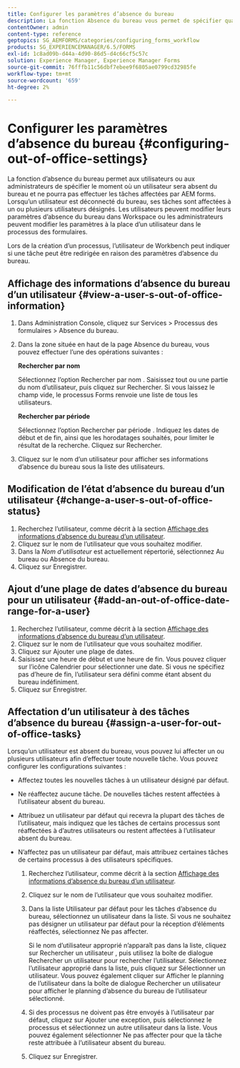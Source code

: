 ```yaml
---
title: Configurer les paramètres d’absence du bureau
description: La fonction Absence du bureau vous permet de spécifier quand un utilisateur sera absent du bureau et ne pourra pas effectuer les tâches assignées par AEM forms.
contentOwner: admin
content-type: reference
geptopics: SG_AEMFORMS/categories/configuring_forms_workflow
products: SG_EXPERIENCEMANAGER/6.5/FORMS
exl-id: 1c8ad09b-d44a-4d90-86d5-d4c66cf5c57c
solution: Experience Manager, Experience Manager Forms
source-git-commit: 76fffb11c56dbf7ebee9f6805ae0799cd32985fe
workflow-type: tm+mt
source-wordcount: '659'
ht-degree: 2%

---
```


# Configurer les paramètres d’absence du bureau {#configuring-out-of-office-settings}

La fonction d’absence du bureau permet aux utilisateurs ou aux administrateurs de spécifier le moment où un utilisateur sera absent du bureau et ne pourra pas effectuer les tâches affectées par AEM forms. Lorsqu’un utilisateur est déconnecté du bureau, ses tâches sont affectées à un ou plusieurs utilisateurs désignés. Les utilisateurs peuvent modifier leurs paramètres d’absence du bureau dans Workspace ou les administrateurs peuvent modifier les paramètres à la place d’un utilisateur dans le processus des formulaires.

Lors de la création d’un processus, l’utilisateur de Workbench peut indiquer si une tâche peut être redirigée en raison des paramètres d’absence du bureau.

## Affichage des informations d’absence du bureau d’un utilisateur {#view-a-user-s-out-of-office-information}

1. Dans Administration Console, cliquez sur Services > Processus des formulaires > Absence du bureau.
1. Dans la zone située en haut de la page Absence du bureau, vous pouvez effectuer l’une des opérations suivantes :

   **Rechercher par nom**

   Sélectionnez l’option Rechercher par nom . Saisissez tout ou une partie du nom d’utilisateur, puis cliquez sur Rechercher. Si vous laissez le champ vide, le processus Forms renvoie une liste de tous les utilisateurs.

   **Rechercher par période**

   Sélectionnez l’option Rechercher par période . Indiquez les dates de début et de fin, ainsi que les horodatages souhaités, pour limiter le résultat de la recherche. Cliquez sur Rechercher.

1. Cliquez sur le nom d’un utilisateur pour afficher ses informations d’absence du bureau sous la liste des utilisateurs.

## Modification de l’état d’absence du bureau d’un utilisateur {#change-a-user-s-out-of-office-status}

1. Recherchez l’utilisateur, comme décrit à la section [Affichage des informations d’absence du bureau d’un utilisateur](configuring-out-office-settings.md#view-a-user-s-out-of-office-information).
1. Cliquez sur le nom de l’utilisateur que vous souhaitez modifier.
1. Dans la *Nom d’utilisateur* est actuellement répertorié, sélectionnez Au bureau ou Absence du bureau.
1. Cliquez sur Enregistrer.

## Ajout d’une plage de dates d’absence du bureau pour un utilisateur {#add-an-out-of-office-date-range-for-a-user}

1. Recherchez l’utilisateur, comme décrit à la section [Affichage des informations d’absence du bureau d’un utilisateur](configuring-out-office-settings.md#view-a-user-s-out-of-office-information).
1. Cliquez sur le nom de l’utilisateur que vous souhaitez modifier.
1. Cliquez sur Ajouter une plage de dates.
1. Saisissez une heure de début et une heure de fin. Vous pouvez cliquer sur l’icône Calendrier pour sélectionner une date. Si vous ne spécifiez pas d’heure de fin, l’utilisateur sera défini comme étant absent du bureau indéfiniment.
1. Cliquez sur Enregistrer.

## Affectation d’un utilisateur à des tâches d’absence du bureau {#assign-a-user-for-out-of-office-tasks}

Lorsqu’un utilisateur est absent du bureau, vous pouvez lui affecter un ou plusieurs utilisateurs afin d’effectuer toute nouvelle tâche. Vous pouvez configurer les configurations suivantes :

* Affectez toutes les nouvelles tâches à un utilisateur désigné par défaut.
* Ne réaffectez aucune tâche. De nouvelles tâches restent affectées à l’utilisateur absent du bureau.
* Attribuez un utilisateur par défaut qui recevra la plupart des tâches de l’utilisateur, mais indiquez que les tâches de certains processus sont réaffectées à d’autres utilisateurs ou restent affectées à l’utilisateur absent du bureau.
* N’affectez pas un utilisateur par défaut, mais attribuez certaines tâches de certains processus à des utilisateurs spécifiques.

   1. Recherchez l’utilisateur, comme décrit à la section [Affichage des informations d’absence du bureau d’un utilisateur](configuring-out-office-settings.md#view-a-user-s-out-of-office-information).
   1. Cliquez sur le nom de l’utilisateur que vous souhaitez modifier.
   1. Dans la liste Utilisateur par défaut pour les tâches d’absence du bureau, sélectionnez un utilisateur dans la liste. Si vous ne souhaitez pas désigner un utilisateur par défaut pour la réception d’éléments réaffectés, sélectionnez Ne pas affecter.

      Si le nom d’utilisateur approprié n’apparaît pas dans la liste, cliquez sur Rechercher un utilisateur , puis utilisez la boîte de dialogue Rechercher un utilisateur pour rechercher l’utilisateur. Sélectionnez l’utilisateur approprié dans la liste, puis cliquez sur Sélectionner un utilisateur. Vous pouvez également cliquer sur Afficher le planning de l’utilisateur dans la boîte de dialogue Rechercher un utilisateur pour afficher le planning d’absence du bureau de l’utilisateur sélectionné.

   1. Si des processus ne doivent pas être envoyés à l’utilisateur par défaut, cliquez sur Ajouter une exception, puis sélectionnez le processus et sélectionnez un autre utilisateur dans la liste. Vous pouvez également sélectionner Ne pas affecter pour que la tâche reste attribuée à l’utilisateur absent du bureau.
   1. Cliquez sur Enregistrer.
